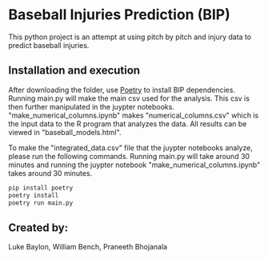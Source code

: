 # Baseball Injuries Prediction (BIP)
This python project is an attempt at using pitch by pitch and injury data to predict baseball injuries.

## Installation and execution

After downloading the folder, use [Poetry](https://python-poetry.org/) to
install BIP dependencies. Running main.py will make the main csv used for the analysis. 
This csv is then further manipulated in the juypter notebooks. "make_numerical_columns.ipynb" makes
"numerical_columns.csv" which is the input data to the R program that analyzes the data.
All results can be viewed in "baseball_models.html".


To make the "integrated_data.csv" file that the juypter notebooks analyze, please run the following commands.
Running main.py will take around 30 minutes and running the juypter notebook "make_numerical_columns.ipynb"
takes around 30 minutes.
```bash
pip install poetry
poetry install
poetry run main.py
```

## Created by: 
Luke Baylon, William Bench, Praneeth Bhojanala